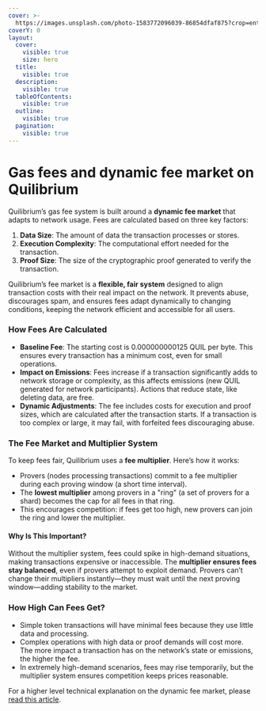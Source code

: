 ```yaml
---
cover: >-
  https://images.unsplash.com/photo-1583772096039-86854dfaf875?crop=entropy&cs=srgb&fm=jpg&ixid=M3wxOTcwMjR8MHwxfHNlYXJjaHw1fHxnYXMlMjBwdW1wfGVufDB8fHx8MTcxODcxNDM2MHww&ixlib=rb-4.0.3&q=85
coverY: 0
layout:
  cover:
    visible: true
    size: hero
  title:
    visible: true
  description:
    visible: true
  tableOfContents:
    visible: true
  outline:
    visible: true
  pagination:
    visible: true
---
```


# Gas fees and dynamic fee market on Quilibrium



Quilibrium’s gas fee system is built around a **dynamic fee market** that adapts to network usage. Fees are calculated based on three key factors:

1. **Data Size**: The amount of data the transaction processes or stores.
2. **Execution Complexity**: The computational effort needed for the transaction.
3. **Proof Size**: The size of the cryptographic proof generated to verify the transaction.

Quilibrium’s fee market is a **flexible, fair system** designed to align transaction costs with their real impact on the network. It prevents abuse, discourages spam, and ensures fees adapt dynamically to changing conditions, keeping the network efficient and accessible for all users.

### How Fees Are Calculated

* **Baseline Fee**: The starting cost is 0.000000000125 QUIL per byte. This ensures every transaction has a minimum cost, even for small operations.
* **Impact on Emissions**: Fees increase if a transaction significantly adds to network storage or complexity, as this affects emissions (new QUIL generated for network participants). Actions that reduce state, like deleting data, are free.
* **Dynamic Adjustments**: The fee includes costs for execution and proof sizes, which are calculated after the transaction starts. If a transaction is too complex or large, it may fail, with forfeited fees discouraging abuse.

### The Fee Market and Multiplier System

To keep fees fair, Quilibrium uses a **fee multiplier**. Here’s how it works:

* Provers (nodes processing transactions) commit to a fee multiplier during each proving window (a short time interval).
* The **lowest multiplier** among provers in a "ring" (a set of provers for a shard) becomes the cap for all fees in that ring.
* This encourages competition: if fees get too high, new provers can join the ring and lower the multiplier.

#### Why Is This Important?

Without the multiplier system, fees could spike in high-demand situations, making transactions expensive or inaccessible. The **multiplier ensures fees stay balanced**, even if provers attempt to exploit demand. Provers can’t change their multipliers instantly—they must wait until the next proving window—adding stability to the market.

### How High Can Fees Get?

* Simple token transactions will have minimal fees because they use little data and processing.
* Complex operations with high data or proof demands will cost more. The more impact a transaction has on the network’s state or emissions, the higher the fee.
* In extremely high-demand scenarios, fees may rise temporarily, but the multiplier system ensures competition keeps prices reasonable.

For a higher level technical explanation on the dynamic fee market, please [read this article](https://paragraph.xyz/@quilibrium.com/dynamic-fee-markets).


